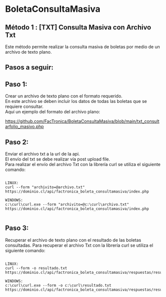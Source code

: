 # BoletaConsultaMasiva

Método 1 : [TXT] Consulta Masiva con Archivo Txt
------------------------------------------------
Este método permite realizar la consulta masiva de boletas por medio de un archivo de texto plano.

Pasos a seguir:
---------------

Paso 1:
-------
Crear un archivo de texto plano con el formato requerido.
<br>En este archivo se deben incluir los datos de todas las boletas que se requiere consultar.
<br>Aquí un ejemplo del formato del archivo plano:

https://github.com/FacTronica/BoletaConsultaMasiva/blob/main/txt_consultarfolio_masivo.php


Paso 2:
-------
Enviar el archivo txt a la url de la api.
<br>El envío del txt se debe realizar vía post upload file.
<br>Para realizar el envío del archivo Txt con la librería curl se utiliza el siguiente comando:

```

LINUX:
curl --form "archivito=@archivo.txt" https://dominio.cl/api/factronica_boleta_consultamasiva/index.php

WINDOWS:
c:\curl\curl.exe --form "archivito=@c:\curl\archivo.txt" https://dominio.cl/api/factronica_boleta_consultamasiva/index.php


```

Paso 3:
-------
Recuperar el archivo de texto plano con el resultado de las boletas consultadas.
Para recuperar el archivo Txt con la librería curl se utiliza el siguiente comando:

```

LINUX:
curl --form -o resultado.txt https://dominio.cl/api/factronica_boleta_consultamasiva/respuestas/resultado.txt

WINDOWS:
c:\curl\curl.exe --form -o c:\curl\resultado.txt https://dominio.cl/api/factronica_boleta_consultamasiva/respuestas/resultado.txt


```

